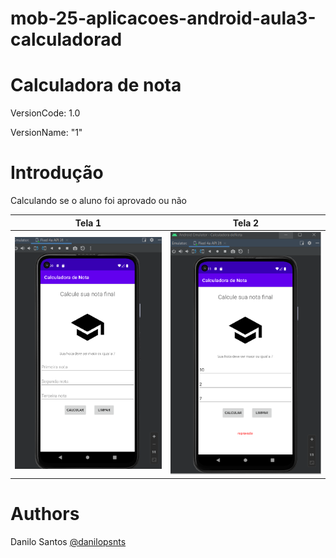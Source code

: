 # mob-25-aplicacoes-android-aula3-calculadorad

# Calculadora de nota
VersionCode: 1.0

VersionName: "1"

# Introdução
Calculando se o aluno foi aprovado ou não


| Tela 1     | Tela 2     |  
| ------------- | ------------- |
|![Aplicativo 1](readme_img/v1.png)|![Aplicativo 2](readme_img/v1.1.png)|


# Authors

Danilo Santos
[@danilopsnts](https://www.linkedin.com/in/danilopsnts/)